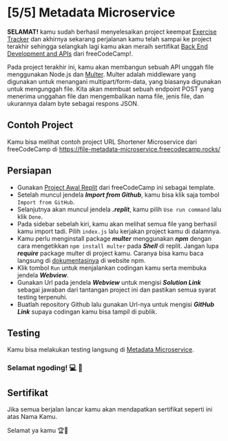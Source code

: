 # [5/5] Metadata Microservice

**SELAMAT!** kamu sudah berhasil menyelesaikan project keempat [Exercise Tracker](https://github.com/dipintoo/freeCodeCamp_Exercise-Tracker) dan akhirnya sekarang perjalanan kamu telah sampai ke project terakhir sehingga selangkah lagi kamu akan meraih sertifikat [Back End Development and APIs](https://www.freecodecamp.org/learn/back-end-development-and-apis/) dari freeCodeCamp!.  

Pada project terakhir ini, kamu akan membangun sebuah API unggah file menggunakan Node.js dan [Multer](https://www.npmjs.com/package/multer). Multer adalah middleware yang digunakan untuk menangani multipart/form-data, yang biasanya digunakan untuk mengunggah file. Kita akan membuat sebuah endpoint POST yang menerima unggahan file dan mengembalikan nama file, jenis file, dan ukurannya dalam byte sebagai respons JSON.

## Contoh Project

Kamu bisa melihat contoh project URL Shortener Microservice dari freeCodeCamp di https://file-metadata-microservice.freecodecamp.rocks/

## Persiapan

- Gunakan [Project Awal Replit](https://replit.com/github/freeCodeCamp/boilerplate-project-filemetadata) dari freeCodeCamp ini sebagai template.
- Setelah muncul jendela ***Import from Github***, kamu bisa klik saja tombol `Import from GitHub`.
- Selanjutnya akan muncul jendela ***.replit***, kamu pilih `Use run command` lalu klik `Done`.
- Pada sidebar sebelah kiri, kamu akan melihat semua file yang berhasil kamu import tadi. Pilih `index.js` lalu kerjakan project kamu di dalamnya.
- Kamu perlu menginstall package ***multer*** menggunakan ***npm*** dengan cara mengetikkan `npm install multer` pada ***Shell*** di replit. Jangan lupa ***require*** package multer di project kamu. Caranya bisa kamu baca langsung di [dokumentasinya](https://www.npmjs.com/package/multer) di website npm.
- Klik tombol `Run` untuk menjalankan codingan kamu serta membuka jendela ***Webview***.
- Gunakan Url pada jendela ***Webview*** untuk mengisi ***Solution Link*** sebagai jawaban dari tantangan project ini dan pastikan semua syarat testing terpenuhi.
- Buatlah repository Github lalu gunakan Url-nya untuk mengisi ***GitHub Link*** supaya codingan kamu bisa tampil di publik.

## Testing

Kamu bisa melakukan testing langsung di [Metadata Microservice](https://www.freecodecamp.org/learn/apis-and-microservices/apis-and-microservices-projects/file-metadata-microservice).  


### Selamat ngoding! 💻 🧠


## Sertifikat

Jika semua berjalan lancar kamu akan mendapatkan sertifikat seperti ini atas Nama Kamu.

Selamat ya kamu 🏆🏅

